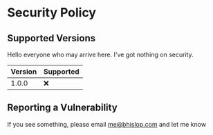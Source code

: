 # Security Policy

## Supported Versions

Hello everyone who may arrive here. 
I've got nothing on security. 

| Version | Supported          |
| ------- | ------------------ |
| 1.0.0   | :x:                |

## Reporting a Vulnerability

If you see something, please email me@bhislop.com and let me know
